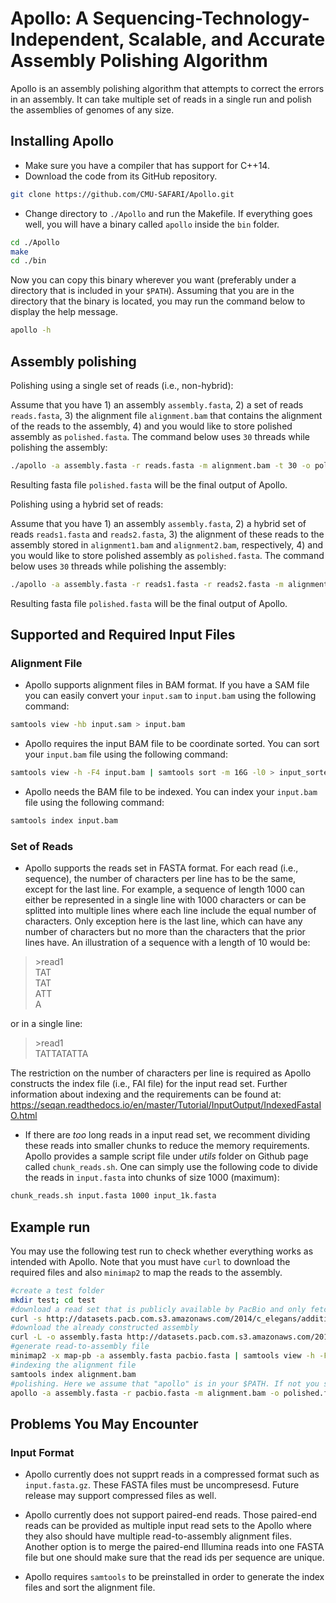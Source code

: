 # Apollo: A Sequencing-Technology-Independent, Scalable, and Accurate Assembly Polishing Algorithm

Apollo is an assembly polishing algorithm that attempts to correct the errors in an assembly. It can take multiple set of reads in a single run and polish the assemblies of genomes of any size.

## Installing Apollo

* Make sure you have a compiler that has support for C++14.
* Download the code from its GitHub repository.

```bash
git clone https://github.com/CMU-SAFARI/Apollo.git
```
*  Change directory to `./Apollo` and run the Makefile. If everything goes well, you will have a binary called `apollo` inside the `bin` folder.

```bash
cd ./Apollo
make
cd ./bin
```
Now you can copy this binary wherever you want (preferably under a directory that is included in your `$PATH`). Assuming that you are in the directory that the binary is located, you may run the command below to display the help message.

```bash
apollo -h
```

## Assembly polishing
Polishing using a single set of reads (i.e., non-hybrid):

Assume that you have 1) an assembly `assembly.fasta`, 2) a set of reads `reads.fasta`, 3) the alignment file `alignment.bam` that contains the alignment of the reads to the assembly, 4) and you would like to store polished assembly as `polished.fasta`. The command below uses `30` threads while polishing the assembly:

```bash
./apollo -a assembly.fasta -r reads.fasta -m alignment.bam -t 30 -o polished.fasta
```
Resulting fasta file `polished.fasta` will be the final output of Apollo.

Polishing using a hybrid set of reads:

Assume that you have 1) an assembly `assembly.fasta`, 2) a hybrid set of reads `reads1.fasta` and `reads2.fasta`, 3) the alignment of these reads to the assembly stored in `alignment1.bam` and `alignment2.bam`, respectively, 4) and you would like to store polished assembly as `polished.fasta`. The command below uses `30` threads while polishing the assembly:

```bash
./apollo -a assembly.fasta -r reads1.fasta -r reads2.fasta -m alignment1.bam -m alignment2.bam -t 30 -o polished.fasta
```
Resulting fasta file `polished.fasta` will be the final output of Apollo.

## Supported and Required Input Files
### Alignment File

* Apollo supports alignment files in BAM format. If you have a SAM file you can easily convert your `input.sam` to `input.bam` using the following command:

```bash
samtools view -hb input.sam > input.bam
```
* Apollo requires the input BAM file to be coordinate sorted. You can sort your `input.bam` file using the following command:

```bash
samtools view -h -F4 input.bam | samtools sort -m 16G -l0 > input_sorted.bam
```

* Apollo needs the BAM file to be indexed. You can index your `input.bam` file using the following command:

```bash
samtools index input.bam
```

### Set of Reads

* Apollo supports the reads set in FASTA format. For each read (i.e., sequence), the number of characters per line has to be the same, except for the last line. For example, a sequence of length 1000 can either be represented in a single line with 1000 characters or can be splitted into multiple lines where each line include the equal number of characters. Only exception here is the last line, which can have any number of characters but no more than the characters that the prior lines have. An illustration of a sequence with a length of 10 would be:

>\>read1  
>TAT  
>TAT  
>ATT  
>A

or in a single line:

>\>read1  
TATTATATTA

The restriction on the number of characters per line is required as Apollo constructs the index file (i.e., FAI file) for the input read set. Further information about indexing and the requirements can be found at: https://seqan.readthedocs.io/en/master/Tutorial/InputOutput/IndexedFastaIO.html

* If there are *too* long reads in a input read set, we recomment dividing these reads into smaller chunks to reduce the memory requirements. Apollo provides a sample script file under *utils* folder on Github page called `chunk_reads.sh`. One can simply use the following code to divide the reads in `input.fasta` into chunks of size 1000 (maximum):

```bash
chunk_reads.sh input.fasta 1000 input_1k.fasta
```

## Example run

You may use the following test run to check whether everything works as intended with Apollo. Note that you must have `curl` to download the required files and also `minimap2` to map the reads to the assembly.

```bash
#create a test folder
mkdir test; cd test
#download a read set that is publicly available by PacBio and only fetch small number of read set as this is a sanity check
curl -s http://datasets.pacb.com.s3.amazonaws.com/2014/c_elegans/additional_data/2590969/0002/Analysis_Results/m140928_104939_ethan_c100699582550000001823139903261541_s1_p0.3.subreads.fasta | head -5000 > pacbio.fasta
#download the already constructed assembly
curl -L -o assembly.fasta http://datasets.pacb.com.s3.amazonaws.com/2014/c_elegans/40X/polished_assembly/polished_assembly.fasta
#generate read-to-assembly file
minimap2 -x map-pb -a assembly.fasta pacbio.fasta | samtools view -h -F4 | samtools sort -m 16G -l0 > alignment.bam
#indexing the alignment file
samtools index alignment.bam
#polishing. Here we assume that "apollo" is in your $PATH. If not you should specify the exact path to "apollo"
apollo -a assembly.fasta -r pacbio.fasta -m alignment.bam -o polished.fasta
```

## Problems You May Encounter

### Input Format
* Apollo currently does not supprt reads in a compressed format such as `input.fasta.gz`. These FASTA files must be uncompresesd. Future release may support compressed files as well.

* Apollo currently does not support paired-end reads. Those paired-end reads can be provided as multiple input read sets to the Apollo where they also should have multiple read-to-assembly alignment files. Another option is to merge the paired-end Illumina reads into one FASTA file but one should make sure that the read ids per sequence are unique.

* Apollo requires `samtools` to be preinstalled in order to generate the index files and sort the alignment file.
